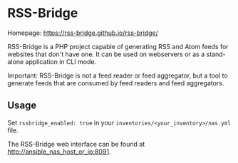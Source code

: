 # RSS-Bridge

Homepage: <https://rss-bridge.github.io/rss-bridge/>

RSS-Bridge is a PHP project capable of generating RSS and Atom feeds for websites that don't have one. It can be used on webservers or as a stand-alone application in CLI mode.

Important: RSS-Bridge is not a feed reader or feed aggregator, but a tool to generate feeds that are consumed by feed readers and feed aggregators.

## Usage

Set `rssbridge_enabled: true` in your `inventories/<your_inventory>/nas.yml` file.

The RSS-Bridge web interface can be found at <http://ansible_nas_host_or_ip:8091>.
